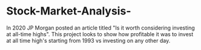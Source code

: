# Stock-Market-Analysis-
In 2020 JP Morgan posted an article titled "Is it worth considering investing at all-time highs". This project looks to show how profitable it was to invest at all time high's starting from 1993 vs investing on any other day.
